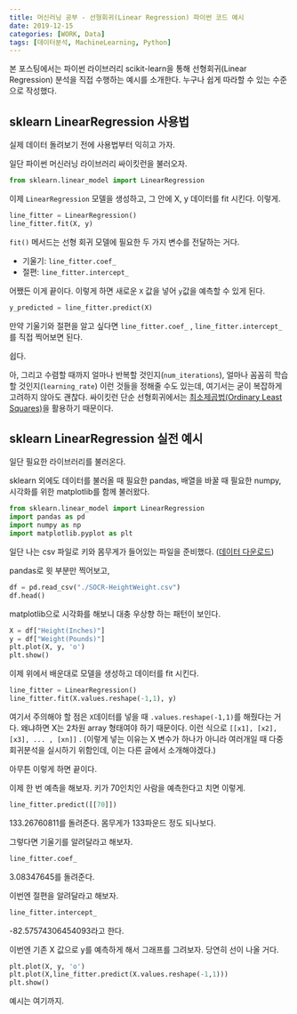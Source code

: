 ```yaml
---
title: 머신러닝 공부 - 선형회귀(Linear Regression) 파이썬 코드 예시
date: 2019-12-15
categories: [WORK, Data]
tags: [데이터분석, MachineLearning, Python]
---
```


본 포스팅에서는 파이썬 라이브러리 scikit-learn을 통해 선형회귀(Linear Regression) 분석을 직접 수행하는 예시를 소개한다. 누구나 쉽게 따라할 수 있는 수준으로 작성했다.

## sklearn LinearRegression 사용법

실제 데이터 돌려보기 전에 사용법부터 익히고 가자.

일단 파이썬 머신러닝 라이브러리 싸이킷런을 불러오자.

```python
from sklearn.linear_model import LinearRegression
```

이제 `LinearRegression` 모델을 생성하고, 그 안에 X, y 데이터를 fit 시킨다. 이렇게.

```python
line_fitter = LinearRegression()
line_fitter.fit(X, y)
```

`fit()` 메서드는 선형 회귀 모델에 필요한 두 가지 변수를 전달하는 거다.

- 기울기: `line_fitter.coef_`
- 절편: `line_fitter.intercept_`

어쨌든 이게 끝이다. 이렇게 하면 새로운 `X` 값을 넣어 `y`값을 예측할 수 있게 된다.

```python
y_predicted = line_fitter.predict(X)
```

만약 기울기와 절편을 알고 싶다면 `line_fitter.coef_` , `line_fitter.intercept_`를 직접 찍어보면 된다.

쉽다.

아, 그리고 수렴할 때까지 얼마나 반복할 것인지(`num_iterations`), 얼마나 꼼꼼히 학습할 것인지(`learning_rate`) 이런 것들을 정해줄 수도 있는데, 여기서는 굳이 복잡하게 고려하지 않아도 괜찮다. 싸이킷런 단순 선형회귀에서는 [최소제곱법(Ordinary Least Squares)](https://ko.wikipedia.org/wiki/%EC%B5%9C%EC%86%8C%EC%A0%9C%EA%B3%B1%EB%B2%95)을 활용하기 때문이다.

## sklearn LinearRegression 실전 예시

일단 필요한 라이브러리를 불러온다.

sklearn 외에도 데이터를 불러올 때 필요한 pandas, 배열을 바꿀 때 필요한 numpy, 시각화를 위한 matplotlib를 함께 불러왔다.

```python
from sklearn.linear_model import LinearRegression
import pandas as pd
import numpy as np
import matplotlib.pyplot as plt
```

일단 나는 csv 파일로 키와 몸무게가 들어있는 파일을 준비했다. ([데이터 다운로드](https://www.kaggle.com/datasets/burnoutminer/heights-and-weights-dataset))

pandas로 윗 부분만 찍어보고,

```python
df = pd.read_csv("./SOCR-HeightWeight.csv")
df.head()
```

matplotlib으로 시각화를 해보니 대충 우상향 하는 패턴이 보인다.

```python
X = df["Height(Inches)"]
y = df["Weight(Pounds)"]
plt.plot(X, y, 'o')
plt.show()
```

이제 위에서 배운대로 모델을 생성하고 데이터를 fit 시킨다.

```python
line_fitter = LinearRegression()
line_fitter.fit(X.values.reshape(-1,1), y)
```

여기서 주의해야 할 점은 `X`데이터를 넣을 때 `.values.reshape(-1,1)`를 해줬다는 거다. 왜냐하면 X는 2차원 array 형태여야 하기 때문이다. 이런 식으로 `[[x1], [x2], [x3], ... , [xn]]` . (이렇게 넣는 이유는 X 변수가 하나가 아니라 여러개일 때 다중회귀분석을 실시하기 위함인데, 이는 다른 글에서 소개해야겠다.)

아무튼 이렇게 하면 끝이다.

이제 한 번 예측을 해보자. 키가 70인치인 사람을 예측한다고 치면 이렇게.

```python
line_fitter.predict([[70]])
```

133.26760811를 돌려준다. 몸무게가 133파운드 정도 되나보다.

그렇다면 기울기를 알려달라고 해보자.

```python
line_fitter.coef_
```

3.08347645를 돌려준다.

이번엔 절편을 알려달라고 해보자.

```python
line_fitter.intercept_
```

-82.57574306454093라고 한다.

이번엔 기존 X 값으로 y를 예측하게 해서 그래프를 그려보자. 당연히 선이 나올 거다.

```python
plt.plot(X, y, 'o')
plt.plot(X,line_fitter.predict(X.values.reshape(-1,1)))
plt.show()
```

예시는 여기까지.